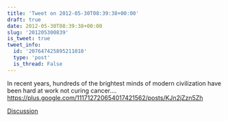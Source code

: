 ```yaml
---
title: 'Tweet on 2012-05-30T08:39:38+00:00'
draft: true
date: 2012-05-30T08:39:38+00:00
slug: '201205300839'
is_tweet: true
tweet_info:
  id: '207647425895211010'
  type: 'post'
  is_thread: False
---
```




In recent years, hundreds of the brightest minds of modern civilization have been hard at work not curing cancer.… <https://plus.google.com/111712720654017421562/posts/KJn2jZzn5Zh>

[Discussion](https://x.com/sytelus/status/207647425895211010)
